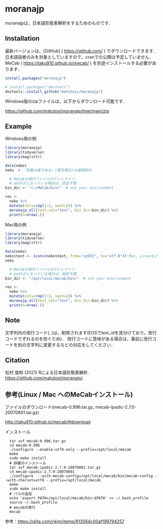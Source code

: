 
# moranajp

moranajpは，日本語形態素解析をするためのものです．

## Installation

最新バージョンは，\[GitHub\] ( <https://github.com/> )
でダウンロードできます．
日本語話者のみを対象としていますので，cranでの公開は予定していません．
MeCab ( <https://taku910.github.io/mecab/> )
を別途インストールする必要があります．

``` r
install.packages("moranajp")

# install.packages("devtools")
devtools::install_github("matutosi/moranajp")
```

Windows版のzipファイルは，以下からダウンロード可能です．

<https://github.com/matutosi/moranajp/tree/main/zip>

## Example

Windows用の例

``` r
library(moranajp)
library(tidyverse)
library(magrittr)

data(neko)
neko  # 『吾輩は猫である』(夏目漱石)の冒頭部分

  # MeCabの実行ファイルのディレクトリ
  # pathがとおっている場合は，設定不要
bin_dir <- "c:/MeCab/bin/"  # set your environment

res <- 
  neko %>%
  mutate(cols=rep(1:2, each=2)) %>%
  moranajp_all(text_col="text", bin_dir=bin_dir) %>%
  print(n=nrow(.))
```

Mac用の例

``` r
library(moranajp)
library(tidyverse)
library(magrittr)

data(neko)
neko$text <- iconv(neko$text, from="cp932", to="utf-8")# Mac, LinuxなどUTF-8の場合
neko

  # MeCabの実行ファイルのディレクトリ
  # pathがとおっている場合は，設定不要
bin_dir <- "/opt/local/mecab/bin/"  # set your environment

res <- 
  neko %>%
  mutate(cols=rep(1:2, each=2)) %>%
  moranajp_all(text_col="text", bin_dir=bin_dir) %>%
  print(n=nrow(.))
```

## Note

文字列内の改行コード(,
)は，削除されます(EOSでtext_idを見分けており，改行コードでずれるのを防ぐため)．
改行コードに意味がある場合は，事前に改行コードを別の文字列に変更するなどの対応をしてください．

## Citation

松村 俊和 (2021) Rによる日本語形態素解析.
<https://github.com/matutosi/moranajp/>.

## 参考(Linux / Mac へのMeCabインストール)

ファイルのダウンロード(mecab-0.996.tar.gz,
mecab-ipadic-2.7.0-20070801.tar.gz)

<http://taku910.github.io/mecab/#download>

インストール

      tar xvf mecab-0.996.tar.gz
      cd mecab-0.996
      ./configure --enable-utf8-only --prefix=/opt/local/mecab
      make
      sudo make install
      # 辞書のインストール
      tar xvf mecab-ipadic-2.7.0-20070801.tar.gz
      cd mecab-ipadic-2.7.0-20070801
      ./configure  --with-mecab-config=/opt/local/mecab/bin/mecab-config --with-charset=utf8 --prefix=/opt/local/mecab
      make
      sudo make install
      # パスの追加
      echo 'export PATH=/opt/local/mecab/bin:$PATH' >> ~/.bash_profile
      source ~/.bash_profile
      # mecabの実行
      mecab

参考：<https://qiita.com/nkjm/items/913584c00af199794257>
